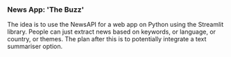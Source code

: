 ### News App: 'The Buzz'

The idea is to use the NewsAPI for a web app on Python using the Streamlit library. People can just extract news based on keywords, or language, or country, or themes. The plan after this is to potentially integrate a text summariser option. 
